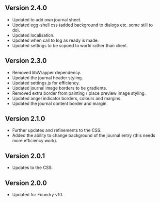 ## Version 2.4.0

-   Updated to add own journal sheet.
-   Updated egg-shell css (added background to dialogs etc. some still to do).
-   Updated localisation.
-   Updated when call to log as ready is made.
-   Updated settings to be scpoed to world rather than client.

## Version 2.3.0

-   Removed libWrapper dependency.
-   Updated the journal header styling.
-   Updated settings.js for efficiency.
-   Updated journal image borders to be gradients.
-   Removed extra border from painting / place preview image styling.
-   Updated angel indicator borders, colours and margins.
-   Updated the journal content border and margin.

## Version 2.1.0

-   Further updates and refinements to the CSS.
-   Added the ability to change background of the journal entry (this needs more efficiency work).

## Version 2.0.1

-   Updates to the CSS.

## Version 2.0.0

-   Updated for Foundry v10.
